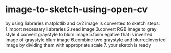 # image-to-sketch-using-open-cv
by using liabraries matplotlib and cv2 image is converted to sketch
steps:
1.import necessary liabraries
2.read image
3.convert RGB image to gray style
4.convert graystyle to blurr image
5.form egative that is inverted image of graystyle blurr image
6.combine two graystyle and blurredinverted image by dividing them with appropriate scale
7. your sketch is ready
